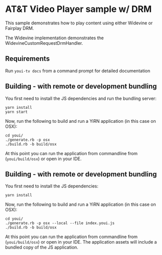 # AT&T Video Player sample w/ DRM

This sample demonstrates how to play content using either Widevine or Fairplay DRM.

The Widevine implementation demonstrates the WidevineCustomRequestDrmHandler.

## Requirements

Run `youi-tv docs` from a command prompt for detailed documentation

## Building - with remote or development bundling

You first need to install the JS dependencies and run the bundling server:

	yarn install
	yarn start

Now, run the following to build and run a YiRN application (in this case on OSX):

	cd youi/
	./generate.rb -p osx
	./build.rb -b build/osx

At this point you can run the application from commandline from (`youi/build/osx`) or open in your IDE.



## Building - with remote or development bundling

You first need to install the JS dependencies:

	yarn install

Now, run the following to build and run a YiRN application (in this case on OSX):

	cd youi/
	./generate.rb -p osx --local --file index.youi.js
	./build.rb -b build/osx

At this point you can run the application from commandline from (`youi/build/osx`) or open in your IDE. The application assets will include a bundled copy of the JS application.


